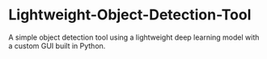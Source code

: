 # Lightweight-Object-Detection-Tool
A simple object detection tool using a lightweight deep learning model with a custom GUI built in Python.
